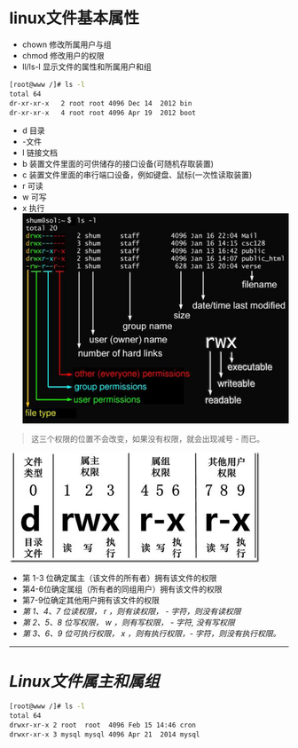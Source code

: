 # linux文件基本属性
 - chown 修改所属用户与组
 - chmod 修改用户的权限
 - ll/ls-l 显示文件的属性和所属用户和组


```bash
[root@www /]# ls -l
total 64
dr-xr-xr-x   2 root root 4096 Dec 14  2012 bin
dr-xr-xr-x   4 root root 4096 Apr 19  2012 boot
```
- d 目录
- -文件
- l 链接文档
- b 装置文件里面的可供储存的接口设备(可随机存取装置)
- c 装置文件里面的串行端口设备，例如键盘、鼠标(一次性读取装置)
- r 可读
- w 可写
- x 执行
![alt text](images/image-1.png)
>这三个权限的位置不会改变，如果没有权限，就会出现减号 - 而已。

![alt text](images/image-2.png)

- 第 1-3 位确定属主（该文件的所有者）拥有该文件的权限
- 第4-6位确定属组（所有者的同组用户）拥有该文件的权限
- 第7-9位确定其他用户拥有该文件的权限
- *第 1、4、7 位读权限， r ，则有读权限， - 字符，则没有读权限*
- *第 2、5、8 位写权限， w ，则有写权限， - 字符, 没有写权限*
- *第 3、6、9 位可执行权限， x ，则有执行权限，- 字符，则没有执行权限。*
***
# ***Linux文件属主和属组***
```bash
[root@www /]# ls -l
total 64
drwxr-xr-x 2 root  root  4096 Feb 15 14:46 cron
drwxr-xr-x 3 mysql mysql 4096 Apr 21  2014 mysql
```
